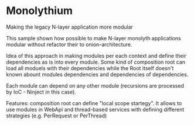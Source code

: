# Monolythium
Making the legacy N-layer application more modular

This sample shown how possible to make N-layer monolyth applications modular without refactor their to onion-architecture.

Idea of this approach in making modules per each context and define their dependencies as is into every module. 
Some kind of composition root can load all moduels with their dependencies while the Root itself doesn't known abount modules dependencies and dependencies of dependencies.

Each module can depend on any other module (recursions are processed by IoC - Ninject in this case).

Features: composition root can define "local scope startegy". It allows to use modules in WebApi and thread-based services with defining different strategies (e.g. PerRequest or PerThread)
